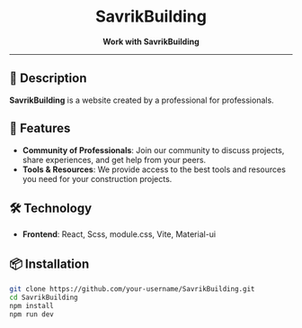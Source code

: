 <h1 align="center">SavrikBuilding</h1>
<p align="center">
  <strong>Work with SavrikBuilding</strong>
</p>

---

## 📘 Description

**SavrikBuilding** is a website created by a professional for professionals.

## 🚀 Features

- **Community of Professionals**: Join our community to discuss projects, share experiences, and get help from your peers.
- **Tools & Resources**: We provide access to the best tools and resources you need for your construction projects.

## 🛠 Technology

- **Frontend**: React, Scss, module.css, Vite, Material-ui

## 📦 Installation

```bash
git clone https://github.com/your-username/SavrikBuilding.git
cd SavrikBuilding
npm install
npm run dev
